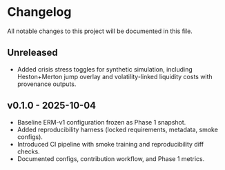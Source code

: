 # Changelog

All notable changes to this project will be documented in this file.

## Unreleased

- Added crisis stress toggles for synthetic simulation, including Heston+Merton jump overlay and volatility-linked liquidity costs with provenance outputs.

## v0.1.0 - 2025-10-04

- Baseline ERM-v1 configuration frozen as Phase 1 snapshot.
- Added reproducibility harness (locked requirements, metadata, smoke configs).
- Introduced CI pipeline with smoke training and reproducibility diff checks.
- Documented configs, contribution workflow, and Phase 1 metrics.
